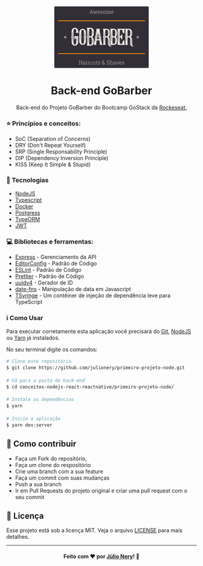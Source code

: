 <h3 align="center">
    <img alt="Logo" title="#logo" width="250px" src="https://raw.githubusercontent.com/julionery/docs/12512ed22b35576b0e8e5b8d409f89fa3a50b7d8/GoBarber/logo.svg">
</h3>

<h1 align="center">Back-end GoBarber</h1>

<p align="center">Back-end do Projeto GoBarber do Bootcamp GoStack da <a href="https://rocketseat.com.br/" target="_blank">Rockeseat.</a></p>

### :star: Princípios e conceitos:
- SoC (Separation of Concerns)
- DRY (Don't Repeat Yourself)
- SRP (Single Responsability Principle)
- DIP (Dependency Inversion Principle)
- KISS (Keep It Simple & Stupid)

### :rocket: Tecnologias
- [NodeJS](https://nodejs.org/en/)
- [Typescript](https://www.typescriptlang.org/)
- [Docker](https://hub.docker.com/_/postgres)
- [Postgress](https://www.postgresql.org/)
- [TypeORM](https://typeorm.io/#/)
- [JWT](https://jwt.io/)

### :computer: Bibliotecas e ferramentas:
- [Express](https://expressjs.com/) - Gerenciamento da API
- [EditorConfig](https://editorconfig.org/) - Padrão de Código
- [ESLint](https://eslint.org/) - Padrão de Código
- [Prettier](https://prettier.io/) - Padrão de Código
- [uuidv4](https://github.com/thenativeweb/uuidv4) - Gerador de ID
- [date-fns](https://date-fns.org/) - Manipulação de data em Javascript
- [TSyringe](https://github.com/microsoft/tsyringe) - Um contêiner de injeção de dependência leve para TypeScript

### :information_source: Como Usar

Para executar corretamente esta aplicação você precisará do [Git](https://git-scm.com), [NodeJS](https://nodejs.org/en/) ou [Yarn](https://yarnpkg.com/) já instalados.

No seu terminal digite os comandos:

```bash
# Clone este repositório
$ git clone https://github.com/julionery/primeiro-projeto-node.git

# Vá para a pasta do back-end
$ cd conceitos-nodejs-react-reactnative/primeiro-projeto-node/

# Instale as dependências
$ yarn

# Inicie a aplicação
$ yarn dev:server


```

## :link: Como contribuir

- Faça um Fork do repositório,
- Faça um clone do respositório
- Crie uma branch com a sua feature
- Faça um commit com suas mudanças
- Push a sua branch
- Ir em Pull Requests do projeto original e criar uma pull request com o seu commit

## :memo: Licença
Esse projeto está sob a licença MIT. Veja o arquivo [LICENSE](LICENSE) para mais detalhes.

---

<h4 align="center">
    Feito com ❤ por <a href="https://www.linkedin.com/in/julio-nery/" target="_blank">Júlio Nery</a>!
    <g-emoji class="g-emoji" alias="wave" fallback-src="https://github.githubassets.com/images/icons/emoji/unicode/1f44b.png">👋</g-emoji>
</h4>
